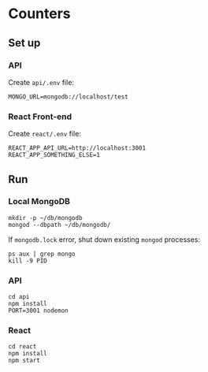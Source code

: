 # Counters

## Set up

### API

Create `api/.env` file:
```
MONGO_URL=mongodb://localhost/test
```

### React Front-end

Create `react/.env` file:
```
REACT_APP_API_URL=http://localhost:3001
REACT_APP_SOMETHING_ELSE=1
```

## Run

### Local MongoDB

```
mkdir -p ~/db/mongodb
mongod --dbpath ~/db/mongodb/
```

If `mongodb.lock` error, shut down existing `mongod` processes:
```
ps aux | grep mongo
kill -9 PID
```

### API

```
cd api
npm install
PORT=3001 nodemon
```

### React

```
cd react
npm install
npm start
```